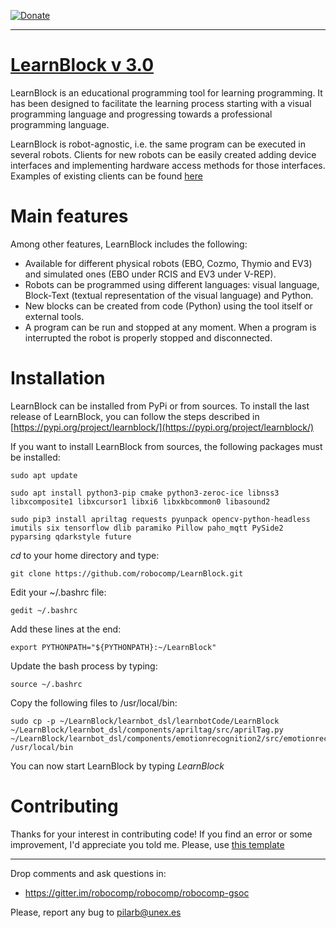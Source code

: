
[![Donate](https://img.shields.io/badge/Donate-PayPal-green.svg)](https://www.paypal.com/cgi-bin/webscr?cmd=_s-xclick&hosted_button_id=N3VAYG9VP8S4L)

---

[LearnBlock v 3.0](http://robocomp.org)
===============================
LearnBlock is an educational programming tool for learning programming. It has been designed to facilitate the learning process starting with a visual programming language and progressing towards a professional programming language.

LearnBlock is robot-agnostic, i.e. the same program can be executed in several robots. Clients for new robots can be easily created adding device interfaces and implementing hardware access methods for those interfaces. Examples of existing clients can be found [here](https://github.com/robocomp/LearnBlock/tree/version-3/learnbot_dsl/Clients)

# Main features

Among other features, LearnBlock includes the following:

* Available for different physical robots (EBO, Cozmo, Thymio and EV3) and simulated ones (EBO under RCIS and EV3 under V-REP).
* Robots can be programmed using different languages: visual language, Block-Text (textual representation of the visual language) and Python.
* New blocks can be created from code (Python) using the tool itself or external tools.
* A program can be run and stopped at any moment. When a program is interrupted the robot is properly stopped and disconnected. 
    

# Installation

LearnBlock can be installed from PyPi or from sources. To install the last release of LearnBlock, you can follow the steps described in [https://pypi.org/project/learnblock/](https://pypi.org/project/learnblock/)

If you want to install LearnBlock from sources, the following packages must be installed:

    sudo apt update

    sudo apt install python3-pip cmake python3-zeroc-ice libnss3 libxcomposite1 libxcursor1 libxi6 libxkbcommon0 libasound2

    sudo pip3 install apriltag requests pyunpack opencv-python-headless imutils six tensorflow dlib paramiko Pillow paho_mqtt PySide2 pyparsing qdarkstyle future

*cd* to your home directory and type:

    git clone https://github.com/robocomp/LearnBlock.git

Edit your ~/.bashrc file:

    gedit ~/.bashrc

Add these lines at the end:

    export PYTHONPATH="${PYTHONPATH}:~/LearnBlock"

Update the bash process by typing:

    source ~/.bashrc

Copy the following files to /usr/local/bin:

    sudo cp -p ~/LearnBlock/learnbot_dsl/learnbotCode/LearnBlock ~/LearnBlock/learnbot_dsl/components/apriltag/src/aprilTag.py ~/LearnBlock/learnbot_dsl/components/emotionrecognition2/src/emotionrecognition2.py /usr/local/bin

You can now start LearnBlock by typing *LearnBlock*

# Contributing
Thanks for your interest in contributing code!
If you find an error or some improvement, I'd appreciate you told me. Please, use [this template](https://github.com/robocomp/LearnBlock/blob/91275d466a7d4269f8451047b3928c9c65d3f363/PULL_REQUEST_TEMPLATE)

---------------------------------------------------------------------
Drop comments and ask questions in:

- https://gitter.im/robocomp/robocomp/robocomp-gsoc

Please, report any bug to pilarb@unex.es



